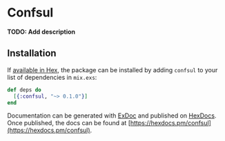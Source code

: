 # Confsul

**TODO: Add description**

## Installation

If [available in Hex](https://hex.pm/docs/publish), the package can be installed
by adding `confsul` to your list of dependencies in `mix.exs`:

```elixir
def deps do
  [{:confsul, "~> 0.1.0"}]
end
```

Documentation can be generated with [ExDoc](https://github.com/elixir-lang/ex_doc)
and published on [HexDocs](https://hexdocs.pm). Once published, the docs can
be found at [https://hexdocs.pm/confsul](https://hexdocs.pm/confsul).

